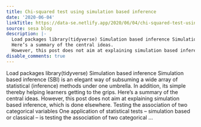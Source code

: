```yaml
---
title: Chi-squared test using simulation based inference
date: '2020-06-04'
linkTitle: https://data-se.netlify.app/2020/06/04/chi-squared-test-using-simulation-based-inference/
source: sesa blog
description: |-
  Load packages library(tidyverse) Simulation based inference Simulation based inference (SBI) is an elegant way of subsuming a wide array of statistical (inference) methods under one umbrella. In addition, its simple thereby helping learners getting to the grips.
  Here’s a summary of the central ideas.
  However, this post does not aim at explaining simulation based inference, which is done elsewhere. Testing the association of two categorical variables One application of statistical tests – simulation based or classical – is testing the association of two categorical ...
disable_comments: true
---
```

Load packages library(tidyverse) Simulation based inference Simulation based inference (SBI) is an elegant way of subsuming a wide array of statistical (inference) methods under one umbrella. In addition, its simple thereby helping learners getting to the grips.
Here’s a summary of the central ideas.
However, this post does not aim at explaining simulation based inference, which is done elsewhere. Testing the association of two categorical variables One application of statistical tests – simulation based or classical – is testing the association of two categorical ...